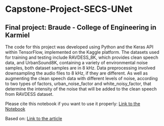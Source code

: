 # Capstone-Project-SECS-UNet
## Final project: Braude - College of Engineering in Karmiel

The code for this project was developed using Python and the Keras API within TensorFlow, implemented on the Kaggle platform. The datasets used for training and testing include RAVDESS_8K, which provides clean speech data, and UrbanSound8K, containing a variety of environmental noise samples, both dataset samples are in 8 kHz. Data preprocessing involved downsampling the audio files to 8 kHz, if they are different. As well as augmenting the clean speech data with different levels of noise, according to two types of factors, urban_noise_factor and white_noisy_factor, that determine the intensity of the noise that will be added to the clean speech from RAVDESS dataset.

Please cite this notebook if you want to use it properly: [Link to the Notebook](https://www.kaggle.com/code/hadadavihay/speech-enhancement-unet-capstone-project)


Based on: [Link to the article](https://www.mdpi.com/2076-3417/12/9/4161)
